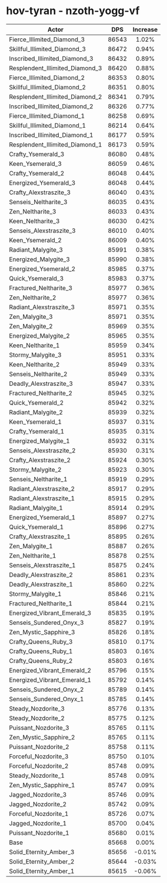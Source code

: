 # hov-tyran - nzoth-yogg-vf
| Actor | DPS | Increase |
|---|:---:|:---:|
|Fierce_Illimited_Diamond_3|86543|1.02%|
|Skillful_Illimited_Diamond_3|86472|0.94%|
|Inscribed_Illimited_Diamond_3|86432|0.89%|
|Resplendent_Illimited_Diamond_3|86420|0.88%|
|Fierce_Illimited_Diamond_2|86353|0.80%|
|Skillful_Illimited_Diamond_2|86351|0.80%|
|Resplendent_Illimited_Diamond_2|86341|0.79%|
|Inscribed_Illimited_Diamond_2|86326|0.77%|
|Fierce_Illimited_Diamond_1|86258|0.69%|
|Skillful_Illimited_Diamond_1|86214|0.64%|
|Inscribed_Illimited_Diamond_1|86177|0.59%|
|Resplendent_Illimited_Diamond_1|86173|0.59%|
|Crafty_Ysemerald_3|86080|0.48%|
|Keen_Ysemerald_3|86059|0.46%|
|Crafty_Ysemerald_2|86048|0.44%|
|Energized_Ysemerald_3|86048|0.44%|
|Crafty_Alexstraszite_3|86040|0.43%|
|Senseis_Neltharite_3|86035|0.43%|
|Zen_Neltharite_3|86033|0.43%|
|Keen_Neltharite_3|86030|0.42%|
|Senseis_Alexstraszite_3|86010|0.40%|
|Keen_Ysemerald_2|86009|0.40%|
|Radiant_Malygite_3|85991|0.38%|
|Energized_Malygite_3|85990|0.38%|
|Energized_Ysemerald_2|85985|0.37%|
|Quick_Ysemerald_3|85983|0.37%|
|Fractured_Neltharite_3|85977|0.36%|
|Zen_Neltharite_2|85977|0.36%|
|Radiant_Alexstraszite_3|85971|0.35%|
|Zen_Malygite_3|85971|0.35%|
|Zen_Malygite_2|85969|0.35%|
|Energized_Malygite_2|85965|0.35%|
|Keen_Neltharite_1|85959|0.34%|
|Stormy_Malygite_3|85951|0.33%|
|Keen_Neltharite_2|85949|0.33%|
|Senseis_Neltharite_2|85949|0.33%|
|Deadly_Alexstraszite_3|85947|0.33%|
|Fractured_Neltharite_2|85945|0.32%|
|Quick_Ysemerald_2|85942|0.32%|
|Radiant_Malygite_2|85939|0.32%|
|Keen_Ysemerald_1|85937|0.31%|
|Crafty_Ysemerald_1|85935|0.31%|
|Energized_Malygite_1|85932|0.31%|
|Senseis_Alexstraszite_2|85930|0.31%|
|Crafty_Alexstraszite_2|85924|0.30%|
|Stormy_Malygite_2|85923|0.30%|
|Senseis_Neltharite_1|85919|0.29%|
|Radiant_Alexstraszite_2|85917|0.29%|
|Radiant_Alexstraszite_1|85915|0.29%|
|Radiant_Malygite_1|85914|0.29%|
|Energized_Ysemerald_1|85897|0.27%|
|Quick_Ysemerald_1|85896|0.27%|
|Crafty_Alexstraszite_1|85895|0.26%|
|Zen_Malygite_1|85887|0.26%|
|Zen_Neltharite_1|85878|0.25%|
|Senseis_Alexstraszite_1|85875|0.24%|
|Deadly_Alexstraszite_2|85861|0.23%|
|Deadly_Alexstraszite_1|85860|0.22%|
|Stormy_Malygite_1|85846|0.21%|
|Fractured_Neltharite_1|85844|0.21%|
|Energized_Vibrant_Emerald_3|85835|0.19%|
|Senseis_Sundered_Onyx_3|85827|0.19%|
|Zen_Mystic_Sapphire_3|85826|0.18%|
|Crafty_Queens_Ruby_3|85810|0.17%|
|Crafty_Queens_Ruby_1|85803|0.16%|
|Crafty_Queens_Ruby_2|85803|0.16%|
|Energized_Vibrant_Emerald_2|85796|0.15%|
|Energized_Vibrant_Emerald_1|85792|0.14%|
|Senseis_Sundered_Onyx_2|85789|0.14%|
|Senseis_Sundered_Onyx_1|85785|0.14%|
|Steady_Nozdorite_3|85776|0.13%|
|Steady_Nozdorite_2|85775|0.12%|
|Puissant_Nozdorite_3|85765|0.11%|
|Zen_Mystic_Sapphire_2|85765|0.11%|
|Puissant_Nozdorite_2|85758|0.11%|
|Forceful_Nozdorite_3|85750|0.10%|
|Forceful_Nozdorite_2|85748|0.09%|
|Steady_Nozdorite_1|85748|0.09%|
|Zen_Mystic_Sapphire_1|85747|0.09%|
|Jagged_Nozdorite_3|85746|0.09%|
|Jagged_Nozdorite_2|85742|0.09%|
|Forceful_Nozdorite_1|85726|0.07%|
|Jagged_Nozdorite_1|85700|0.04%|
|Puissant_Nozdorite_1|85680|0.01%|
|Base|85668|0.00%|
|Solid_Eternity_Amber_3|85656|-0.01%|
|Solid_Eternity_Amber_2|85644|-0.03%|
|Solid_Eternity_Amber_1|85615|-0.06%|
